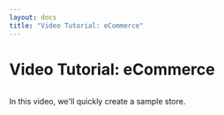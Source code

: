 ```yaml
---
layout: docs
title: "Video Tutorial: eCommerce"
---
```


# Video Tutorial: eCommerce

![]()

In this video, we'll quickly create a sample store.
